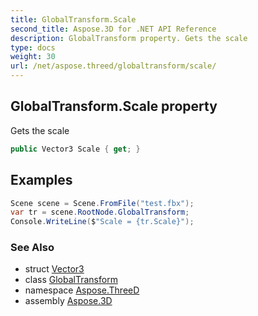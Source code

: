 ```yaml
---
title: GlobalTransform.Scale
second_title: Aspose.3D for .NET API Reference
description: GlobalTransform property. Gets the scale
type: docs
weight: 30
url: /net/aspose.threed/globaltransform/scale/
---
```

## GlobalTransform.Scale property

Gets the scale

```csharp
public Vector3 Scale { get; }
```

## Examples

```csharp
Scene scene = Scene.FromFile("test.fbx");
var tr = scene.RootNode.GlobalTransform;
Console.WriteLine($"Scale = {tr.Scale}");
```

### See Also

* struct [Vector3](../../../aspose.threed.utilities/vector3/)
* class [GlobalTransform](../)
* namespace [Aspose.ThreeD](../../globaltransform/)
* assembly [Aspose.3D](../../../)


